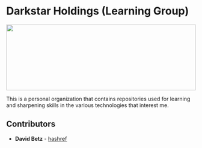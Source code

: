 # Darkstar Holdings (Learning Group)

<img src="https://user-images.githubusercontent.com/2935039/190525892-b59cd974-b99c-488b-a970-e164613a9ff5.png" width="100%" height="175px"/>

This is a personal organization that contains repositories used for learning and sharpening skills in the various technologies that interest me.

## Contributors

- **David Betz** - [hashref](https://github.com/hashref)
